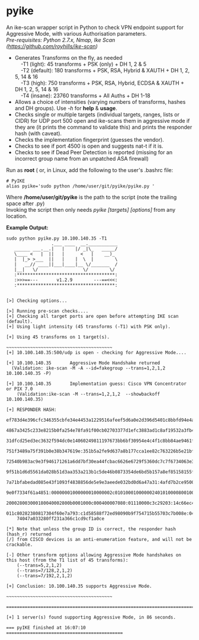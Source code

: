 # pyike
An ike-scan wrapper script in Python to check VPN endpoint support for Aggressive Mode, with various Authorisation parameters.  
*Pre-requisites: Python 2.7.x, Nmap, Ike Scan (https://github.com/royhills/ike-scan)*
<ul>
<li>Generates Transforms on the fly, as needed  <br>
&nbsp;&nbsp;&nbsp;&nbsp;-T1 (light): 45 transforms + PSK (only) + DH 1, 2 & 5  <br>
&nbsp;&nbsp;&nbsp;&nbsp;-T2 (default): 180 transforms + PSK, RSA, Hybrid & XAUTH + DH 1, 2, 5, 14 & 16  <br>
&nbsp;&nbsp;&nbsp;&nbsp;-T3 (high): 750 transforms + PSK, RSA, Hybrid, ECDSA & XAUTH + DH 1, 2, 5, 14 & 16  <br>
&nbsp;&nbsp;&nbsp;&nbsp;-T4 (insane): 23760 transforms + All Auths + DH 1-18  <br>
<li>Allows a choice of intensities (varying numbers of transforms, hashes and DH groups). Use <i>-h</i> for <b>help</b> & <b>usage</b>.
<li>Checks single or multiple targets (individual targets, ranges, lists or CIDR) for UDP port 500 open and ike-scans them in aggressive mode if they are (it prints the command to validate this) and prints the responder hash (with caveat). 
<li>Checks the implementation fingerprint (guesses the vendor).
<li>Checks to see if port 4500 is open and suggests nat-t if it is.
<li>Checks to see if Dead Peer Detection is reported (missing for an incorrect group name from an unpatched ASA firewall)  
</ul>  

Run as **root** ( or, in Linux, add the following to the user's .bashrc file:  
```
# PyIKE  
alias pyike='sudo python /home/user/git/pyike/pyike.py '  
```
Where **/home/user/git/pyike** is the path to the script (note the trailing space after .py)  
Invoking the script then only needs *pyike [targets] [options]* from any location.   


**Example Output:**
```
sudo python pyike.py 10.100.140.35 -T1
                 .___ ____  __.___________ 
   ______ ___.__.|   |    |/ _|\_   _____/ 
   \____ <   |  ||   |      <   |    __)_  
   |  |_> >___  ||   |    |  \  |        \ 
   |   __// ____||___|____|__ \/_______  / 
   |__|   \/                 \/        \/  
   :*************************************:
   :>>>==---       v1.2.9        ---==<<<:
   :*************************************:


[>] Checking options...

[>] Running pre-scan checks....
[+] Checking all target ports are open before attempting IKE scan (default).
[+] Using light intensity (45 transforms (-T1) with PSK only).

[+] Using 45 transforms on 1 target(s).

~~~~~~~~~~~~~~~~~~~~~~~~~~~~~~~~~~~~~~~~
[+] 10.100.140.35:500/udp is open - checking for Aggressive Mode....

[+] 10.100.140.35       Aggressive Mode Handshake returned
  (Validation: ike-scan -M -A --id=fakegroup --trans=1,2,1,2  10.100.140.35 -P)  
  
[+] 10.100.140.35       Implementation guess: Cisco VPN Concentrator or PIX 7.0
    (Validation:ike-scan -M --trans=1,2,1,2  --showbackoff 10.100.140.35)  
    
[+] RESPONDER HASH:  
    ef783d4e396cfc346355cbfe34e4453a1229516afeef5d6a0e2d396d5401c8bbfd94e4a0ef54
    4867a3425c233e8215b0fa254e78fa91f00cb02703377d1efc3883ad1c8af19532a3fb478818
    31dfcd25ed3ec3632f594dc0e14060249811197673bb6bf30954e4c4f1c8bb84ae9461ffb5eb
    751f3489a75f391b0e38b347619e:351b5a2fe9d637a8b177cca1ee82c763226b5e21bf008af
    72540b983ac9e3f946171261a6dd7bf30ea44fcbac6626e6729f5360dc7c7f6734063e3664fb
    9f51b1d6d5561da028b51d3aa353a213b1c5de46b0873354de6bd5b157a8ef85158155f6e174
    7a71bfabedad085e43f1093f4838856de5e9e3aeede032bd0d6a47a31:4afd7b2ce95004cb:
    9e0f7334f61a4851:00000001000000010000002c01010001000000240101000080010001800
    200028003000180040002800b0001000c000400007080:01110000c3c29203:14c66ec47ed4c
    011c80282380817304f60e7a793:c1d58588f72ed98090b9f754715b55703c7b008e:0499668
    74047a033280ff231a366c1cd9cf1a0ce

[*] Note that unless the group ID is correct, the responder hash (hash_r) returned
[/] from CISCO devices is an anti-enumeration feature, and will not be crackable.

[-] Other transform options allowing Aggressive Mode handshakes on this host (from the T1 list of 45 transforms):
    (--trans=5,2,1,2)
    (--trans=7/128,2,1,2)                   
    (--trans=7/192,2,1,2)                   
            
[+] Conclusion: 10.100.140.35 supports Aggressive Mode.

~~~~~~~~~~~~~~~~~~~~~~~~~~~~~~~~~~~~~~~~

===========================================================================

[+] 1 server(s) found supporting Aggressive Mode, in 86 seconds.

=== pyIKE finished at 16:07:10 ============================================
```
